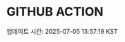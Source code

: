 # GITHUB ACTION
  <!-- START_UPDATED_TIME -->
  업데이트 시간: 2025-07-05 13:57:19 KST
  <!-- END_UPDATED_TIME -->
